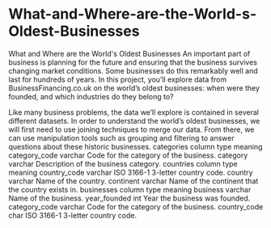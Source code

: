 # What-and-Where-are-the-World-s-Oldest-Businesses
What and Where are the World's Oldest Businesses
An important part of business is planning for the future and ensuring that the business survives changing market conditions. Some businesses do this remarkably well and last for hundreds of years. In this project, you’ll explore data from BusinessFinancing.co.uk on the world’s oldest businesses: when were they founded, and which industries do they belong to?

Like many business problems, the data we’ll explore is contained in several different datasets. In order to understand the world’s oldest businesses, we will first need to use joining techniques to merge our data. From there, we can use manipulation tools such as grouping and filtering to answer questions about these historic businesses.
categories
column	type	meaning
category_code	varchar	Code for the category of the business.
category	varchar	Description of the business category.
countries
column	type	meaning
country_code	varchar	ISO 3166-1 3-letter country code.
country	varchar	Name of the country.
continent	varchar	Name of the continent that the country exists in.
businesses
column	type	meaning
business	varchar	Name of the business.
year_founded	int	Year the business was founded.
category_code	varchar	Code for the category of the business.
country_code	char	ISO 3166-1 3-letter country code.
